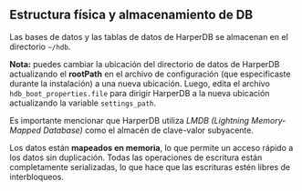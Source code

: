 ## Estructura física y almacenamiento de DB
Las bases de datos y las tablas de datos de HarperDB se almacenan en el directorio `~/hdb`.

**Nota:** puedes cambiar la ubicación del directorio de datos de HarperDB actualizando el **rootPath** en el archivo de configuración (que especificaste durante la instalación) a una nueva ubicación. Luego, edita el archivo `hdb_boot_properties.file` para dirigir HarperDB a la nueva ubicación actualizando la variable `settings_path`.

Es importante mencionar que HarperDB utiliza *LMDB (Lightning Memory-Mapped Database)* como el almacén de clave-valor subyacente.

Los datos están **mapeados en memoria**, lo que permite un acceso rápido a los datos sin duplicación. Todas las operaciones de escritura están completamente serializadas, lo que hace que las escrituras estén libres de interbloqueos.